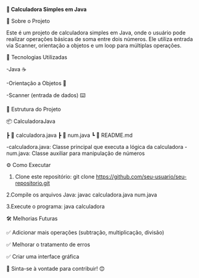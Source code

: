 **🧮 Calculadora Simples em Java**

📌 Sobre o Projeto

Este é um projeto de calculadora simples em Java, onde o usuário pode realizar operações básicas de soma entre dois números. Ele utiliza entrada via Scanner, orientação a objetos e um loop para múltiplas operações.

🚀 Tecnologias Utilizadas

-Java ☕

-Orientação a Objetos 🧩

-Scanner (entrada de dados) ⌨️

📂 Estrutura do Projeto 

📦 CalculadoraJava

 ┣ 📜 calculadora.java
 ┣ 📜 num.java
 ┗ 📜 README.md

-calculadora.java: Classe principal que executa a lógica da calculadora
-num.java: Classe auxiliar para manipulação de números

⚙️ Como Executar

1. Clone este repositório:
git clone https://github.com/seu-usuario/seu-repositorio.git

2.Compile os arquivos Java:
javac calculadora.java num.java

3.Execute o programa:
java calculadora

🛠 Melhorias Futuras

✅ Adicionar mais operações (subtração, multiplicação, divisão)

✅ Melhorar o tratamento de erros

✅ Criar uma interface gráfica


📌 Sinta-se à vontade para contribuir! 😊

